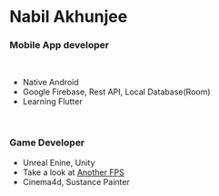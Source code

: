 # Nabil Akhunjee

### Mobile App developer
<br />

- Native Android
- Google Firebase, Rest API, Local Database(Room)
- Learning Flutter
<br />

### Game Developer

- Unreal Enine, Unity
- Take a look at [Another FPS](https://tinyurl.com/anotherfps "Another FPS - GDrive")
- Cinema4d, Sustance Painter


<!--
**nbakh16/nbakh16** is a ✨ _special_ ✨ repository because its `README.md` (this file) appears on your GitHub profile.

Here are some ideas to get you started:

- 🔭 I’m currently working on ...
- 🌱 I’m currently learning ...
- 👯 I’m looking to collaborate on ...
- 🤔 I’m looking for help with ...
- 💬 Ask me about ...
- 📫 How to reach me: ...
- 😄 Pronouns: ...
- ⚡ Fun fact: ...
-->
